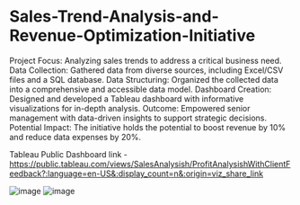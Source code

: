 # Sales-Trend-Analysis-and-Revenue-Optimization-Initiative
Project Focus: Analyzing sales trends to address a critical business need.
Data Collection: Gathered data from diverse sources, including Excel/CSV files and a SQL database.
Data Structuring: Organized the collected data into a comprehensive and accessible data model.
Dashboard Creation: Designed and developed a Tableau dashboard with informative visualizations for in-depth analysis.
Outcome: Empowered senior management with data-driven insights to support strategic decisions.
Potential Impact: The initiative holds the potential to boost revenue by 10% and reduce data expenses by 20%.

Tableau Public Dashboard link - https://public.tableau.com/views/SalesAnalysish/ProfitAnalysishWithClientFeedback?:language=en-US&:display_count=n&:origin=viz_share_link

![image](https://github.com/Pabitra-1234/Sales-Trend-Analysis-and-Revenue-Optimization-Initiative/assets/91016504/d934cba4-ed64-47cd-aaa3-278e8730aa86)
![image](https://github.com/Pabitra-1234/Sales-Trend-Analysis-and-Revenue-Optimization-Initiative/assets/91016504/a4364b0a-fd3e-4651-a4a9-361cb48ec182)
